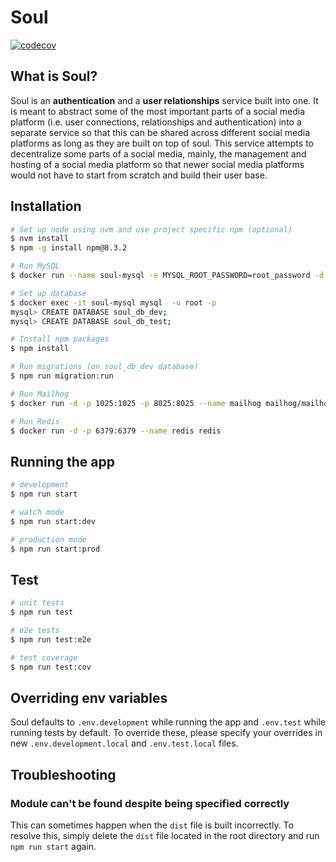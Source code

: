 # Soul

[![codecov](https://codecov.io/gh/lws803/soul/branch/main/graph/badge.svg?token=K9DMP9RLE7)](https://codecov.io/gh/lws803/soul)

## What is Soul?

Soul is an **authentication** and a **user relationships** service built into one. It is meant to abstract some of the most important parts
of a social media platform (i.e. user connections, relationships and authentication) into a separate service so that this can be shared
across different social media platforms as long as they are built on top of soul. This service attempts to decentralize some parts of a
social media, mainly, the management and hosting of a social media platform so that newer social media platforms would not have to start
from scratch and build their user base.

## Installation

```bash
# Set up node using nvm and use project specific npm (optional)
$ nvm install
$ npm -g install npm@8.3.2

# Run MySQL
$ docker run --name soul-mysql -e MYSQL_ROOT_PASSWORD=root_password -d -p 3306:3306 mysql:latest

# Set up database
$ docker exec -it soul-mysql mysql  -u root -p
mysql> CREATE DATABASE soul_db_dev;
mysql> CREATE DATABASE soul_db_test;

# Install npm packages
$ npm install

# Run migrations (on soul_db_dev database)
$ npm run migration:run

# Run Mailhog
$ docker run -d -p 1025:1025 -p 8025:8025 --name mailhog mailhog/mailhog

# Run Redis
$ docker run -d -p 6379:6379 --name redis redis
```

## Running the app

```bash
# development
$ npm run start

# watch mode
$ npm run start:dev

# production mode
$ npm run start:prod
```

## Test

```bash
# unit tests
$ npm run test

# e2e tests
$ npm run test:e2e

# test coverage
$ npm run test:cov
```

## Overriding env variables

Soul defaults to `.env.development` while running the app and `.env.test`
while running tests by default. To override these, please specify your overrides in
new `.env.development.local` and `.env.test.local` files.

## Troubleshooting

### Module can't be found despite being specified correctly

This can sometimes happen when the `dist` file is built incorrectly. To resolve this, simply delete
the `dist` file located in the root directory and run `npm run start` again.
